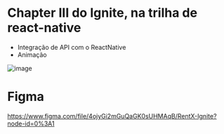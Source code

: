 # Chapter III do Ignite, na trilha de react-native

- Integração de API com o ReactNative
- Animação

![image](https://user-images.githubusercontent.com/71986202/168195064-b2d32622-1e70-4e5c-9102-69cb86079da6.png)

# Figma

https://www.figma.com/file/4ojyGi2mGuQaGK0sUHMAqB/RentX-Ignite?node-id=0%3A1
